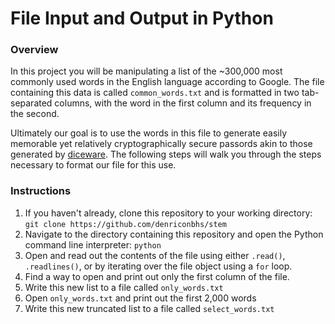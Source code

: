 # File Input and Output in Python

### Overview
In this project you will be manipulating a list of the ~300,000 most commonly used words in the English language according to Google. The file containing this data is called `common_words.txt` and is formatted in two tab-separated columns, with the word in the first column and its frequency in the second.

Ultimately our goal is to use the words in this file to generate easily memorable yet relatively cryptographically secure passords akin to those generated by [diceware](http://world.std.com/~Ereinhold/diceware.html). The following steps will walk you through the steps necessary to format our file for this use.

### Instructions

1. If you haven't already, clone this repository to your working directory: `git clone https://github.com/denriconbhs/stem`
2. Navigate to the directory containing this repository and open the Python command line interpreter: `python`
3. Open and read out the contents of the file using either `.read()`, `.readlines()`, or by iterating over the file object using a `for` loop.
4. Find a way to open and print out only the first column of the file.
5. Write this new list to a file called `only_words.txt`
6. Open `only_words.txt` and print out the first 2,000 words
7. Write this new truncated list to a file called `select_words.txt`



